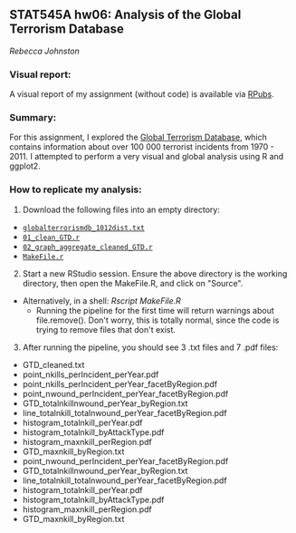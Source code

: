 STAT545A hw06: Analysis of the Global Terrorism Database
---
_Rebecca Johnston_


### Visual report:
A visual report of my assignment (without code) is available via [RPubs](http://rpubs.com/rljohn/stat545a-2013-hw06_johnston-reb).

### Summary:
For this assignment, I explored the [Global Terrorism Database](http://www.start.umd.edu/gtd/), which contains information about over 100 000 terrorist incidents from 1970 - 2011. I attempted to perform a very visual and global analysis using R and ggplot2.

### How to replicate my analysis:

1. Download the following files into an empty directory:
  + [`globalterrorismdb_1012dist.txt`](https://github.com/rebjoh/STAT545A_hw06/blob/master/globalterrorismdb_1012dist.txt)
  + [`01_clean_GTD.r`](https://github.com/rebjoh/STAT545A_hw06/blob/master/01_clean_GTD.R)
  + [`02_graph_aggregate_cleaned_GTD.r`](https://github.com/rebjoh/STAT545A_hw06/blob/master/02_graph_aggregate_cleaned_GTD.R)
  + [`MakeFile.r`](https://github.com/rebjoh/STAT545A_hw06/blob/master/MakeFile.R)

2. Start a new RStudio session. Ensure the above directory is the working directory, then open the MakeFile.R, and click on "Source".
  + Alternatively, in a shell: *Rscript MakeFile.R*
    + Running the pipeline for the first time will return warnings about file.remove(). Don't worry, this is totally normal, since the code is trying to remove files that don't exist.
  
3. After running the pipeline, you should see 3 .txt files and 7 .pdf files:
  + GTD_cleaned.txt
  + point_nkills_perIncident_perYear.pdf
  + point_nkills_perIncident_perYear_facetByRegion.pdf
  + point_nwound_perIncident_perYear_facetByRegion.pdf
  + GTD_totalnkillnwound_perYear_byRegion.txt
  + line_totalnkill_totalnwound_perYear_facetByRegion.pdf
  + histogram_totalnkill_perYear.pdf
  + histogram_totalnkill_byAttackType.pdf
  + histogram_maxnkill_perRegion.pdf
  + GTD_maxnkill_byRegion.txt
  + point_nwound_perIncident_perYear_facetByRegion.pdf
  + GTD_totalnkillnwound_perYear_byRegion.txt
  + line_totalnkill_totalnwound_perYear_facetByRegion.pdf
  + histogram_totalnkill_perYear.pdf
  + histogram_totalnkill_byAttackType.pdf
  + histogram_maxnkill_perRegion.pdf
  + GTD_maxnkill_byRegion.txt
